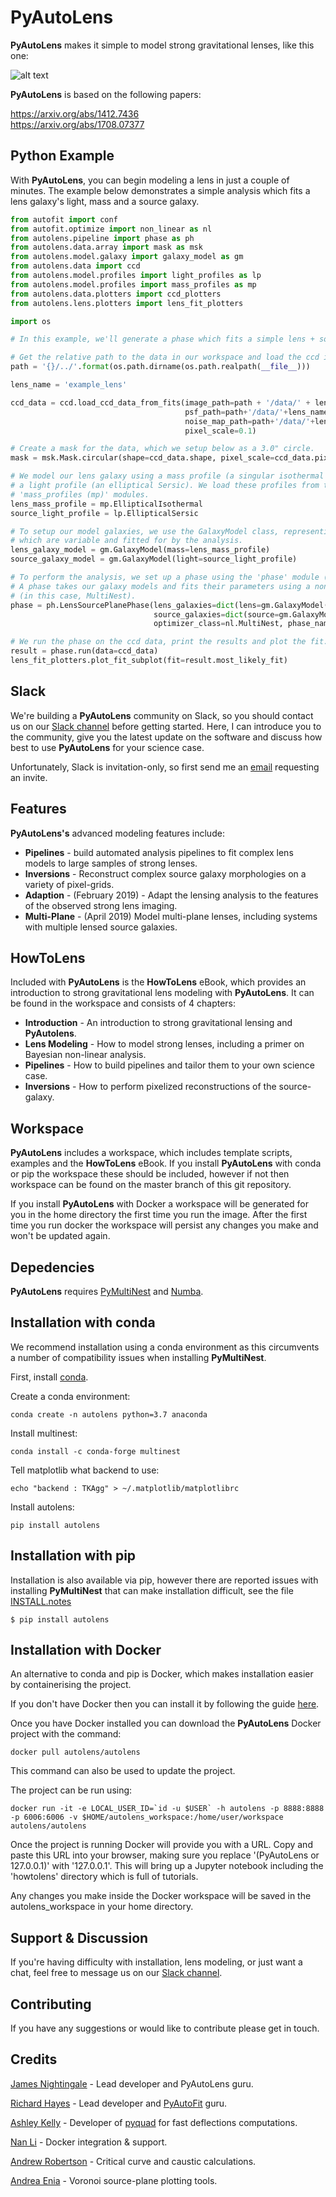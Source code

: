 # PyAutoLens

**PyAutoLens** makes it simple to model strong gravitational lenses, like this one: 

![alt text](https://raw.githubusercontent.com/Jammy2211/PyAutoLens/master/gitimage.png)

**PyAutoLens** is based on the following papers:

https://arxiv.org/abs/1412.7436<br/>
https://arxiv.org/abs/1708.07377

## Python Example

With **PyAutoLens**, you can begin modeling a lens in just a couple of minutes. The example below demonstrates a simple analysis which fits a lens galaxy's light, mass and a source galaxy.

```python
from autofit import conf
from autofit.optimize import non_linear as nl
from autolens.pipeline import phase as ph
from autolens.data.array import mask as msk
from autolens.model.galaxy import galaxy_model as gm
from autolens.data import ccd
from autolens.model.profiles import light_profiles as lp
from autolens.model.profiles import mass_profiles as mp
from autolens.data.plotters import ccd_plotters
from autolens.lens.plotters import lens_fit_plotters

import os

# In this example, we'll generate a phase which fits a simple lens + source plane system.

# Get the relative path to the data in our workspace and load the ccd imaging data.
path = '{}/../'.format(os.path.dirname(os.path.realpath(__file__)))

lens_name = 'example_lens'

ccd_data = ccd.load_ccd_data_from_fits(image_path=path + '/data/' + lens_name + '/image.fits', 
                                       psf_path=path+'/data/'+lens_name+'/psf.fits',
                                       noise_map_path=path+'/data/'+lens_name+'/noise_map.fits', 
                                       pixel_scale=0.1)

# Create a mask for the data, which we setup below as a 3.0" circle.
mask = msk.Mask.circular(shape=ccd_data.shape, pixel_scale=ccd_data.pixel_scale, radius_arcsec=3.0)

# We model our lens galaxy using a mass profile (a singular isothermal ellipsoid) and our source galaxy 
# a light profile (an elliptical Sersic). We load these profiles from the 'light_profiles (lp)' and 
# 'mass_profiles (mp)' modules.
lens_mass_profile = mp.EllipticalIsothermal
source_light_profile = lp.EllipticalSersic

# To setup our model galaxies, we use the GalaxyModel class, representing a galaxy the parameters of 
# which are variable and fitted for by the analysis.
lens_galaxy_model = gm.GalaxyModel(mass=lens_mass_profile)
source_galaxy_model = gm.GalaxyModel(light=source_light_profile)

# To perform the analysis, we set up a phase using the 'phase' module (imported as 'ph').
# A phase takes our galaxy models and fits their parameters using a non-linear search 
# (in this case, MultiNest).
phase = ph.LensSourcePlanePhase(lens_galaxies=dict(lens=gm.GalaxyModel(mass=mp.EllipticalIsothermal)),
                                source_galaxies=dict(source=gm.GalaxyModel(light=lp.EllipticalSersic)),
                                optimizer_class=nl.MultiNest, phase_name='example/phase_example')

# We run the phase on the ccd data, print the results and plot the fit.
result = phase.run(data=ccd_data)
lens_fit_plotters.plot_fit_subplot(fit=result.most_likely_fit)

```

## Slack

We're building a **PyAutoLens** community on Slack, so you should contact us on our [Slack channel](https://pyautolens.slack.com/) before getting started. Here, I can introduce you to the community, give you the latest update on the software and discuss how best to use **PyAutoLens** for your science case.

Unfortunately, Slack is invitation-only, so first send me an [email](https://github.com/Jammy2211) requesting an invite.

## Features

**PyAutoLens's** advanced modeling features include:

- **Pipelines** - build automated analysis pipelines to fit complex lens models to large samples of strong lenses.
- **Inversions** - Reconstruct complex source galaxy morphologies on a variety of pixel-grids.
- **Adaption** - (February 2019) - Adapt the lensing analysis to the features of the observed strong lens imaging.
- **Multi-Plane** - (April 2019) Model multi-plane lenses, including systems with multiple lensed source galaxies.

## HowToLens

Included with **PyAutoLens** is the **HowToLens** eBook, which provides an introduction to strong gravitational lens modeling with **PyAutoLens**. It can be found in the workspace and consists of 4 chapters:

- **Introduction** - An introduction to strong gravitational lensing and **PyAutolens**.
- **Lens Modeling** - How to model strong lenses, including a primer on Bayesian non-linear analysis.
- **Pipelines** - How to build pipelines and tailor them to your own science case.
- **Inversions** - How to perform pixelized reconstructions of the source-galaxy.

## Workspace

**PyAutoLens** includes a workspace, which includes template scripts, examples and the **HowToLens** eBook. If you install **PyAutoLens** with conda or pip the workspace these should be included, however if not then workspace can be found on the master branch of this git repository.

If you install **PyAutoLens** with Docker a workspace will be generated for you in the home directory the first time you run the image. After the first time you run docker the workspace will persist any changes you make and won't be updated again.

## Depedencies

**PyAutoLens** requires [PyMultiNest](http://johannesbuchner.github.io/pymultinest-tutorial/install.html) and [Numba](https://github.com/numba/numba).

## Installation with conda

We recommend installation using a conda environment as this circumvents a number of compatibility issues when installing **PyMultiNest**.

First, install [conda](https://conda.io/miniconda.html).

Create a conda environment:

```
conda create -n autolens python=3.7 anaconda
```

Install multinest:

```
conda install -c conda-forge multinest
```

Tell matplotlib what backend to use:

```
echo "backend : TKAgg" > ~/.matplotlib/matplotlibrc
```

Install autolens:

```
pip install autolens
```

## Installation with pip

Installation is also available via pip, however there are reported issues with installing **PyMultiNest** that can make installation difficult, see the file [INSTALL.notes](https://github.com/Jammy2211/PyAutoLens/blob/master/INSTALL.notes)

```
$ pip install autolens
```

## Installation with Docker

An alternative to conda and pip is Docker, which makes installation easier by containerising the project.

If you don't have Docker then you can install it by following the guide [here](https://docs.docker.com/install/).

Once you have Docker installed you can download the **PyAutoLens** Docker project with the command:

```
docker pull autolens/autolens
```

This command can also be used to update the project.

The project can be run using:

```
docker run -it -e LOCAL_USER_ID=`id -u $USER` -h autolens -p 8888:8888 -p 6006:6006 -v $HOME/autolens_workspace:/home/user/workspace autolens/autolens
```

Once the project is running Docker will provide you with a URL. Copy and paste this URL into your browser, making sure you replace '(PyAutoLens or 127.0.0.1)' with '127.0.0.1'. This will bring up a Jupyter notebook including the 'howtolens' directory which is full of tutorials.

Any changes you make inside the Docker workspace will be saved in the autolens_workspace in your home directory.

## Support & Discussion

If you're having difficulty with installation, lens modeling, or just want a chat, feel free to message us on our [Slack channel](https://pyautolens.slack.com/).

## Contributing

If you have any suggestions or would like to contribute please get in touch.

## Credits

[James Nightingale](https://github.com/Jammy2211) - Lead developer and PyAutoLens guru.

[Richard Hayes](https://github.com/rhayes777) - Lead developer and [PyAutoFit](https://github.com/rhayes777/PyAutoFit) guru.

[Ashley Kelly](https://github.com/AshKelly) - Developer of [pyquad](https://github.com/AshKelly/pyquad) for fast deflections computations.

[Nan Li](https://github.com/linan7788626) - Docker integration & support.

[Andrew Robertson](https://github.com/Andrew-Robertson) - Critical curve and caustic calculations.

[Andrea Enia](https://github.com/AndreaEnia) - Voronoi source-plane plotting tools.
